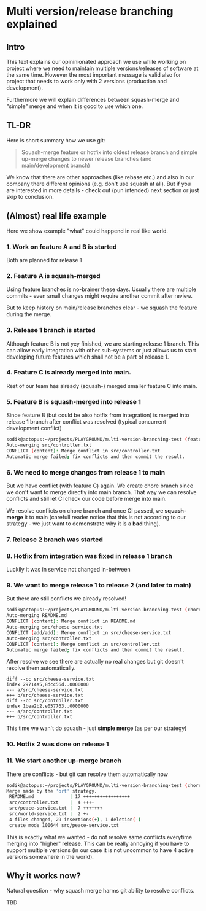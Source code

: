 # Multi version/release branching explained

## Intro

This text explains our opininionated approach we use while working on project where we need to maintain multiple versions/releases of software at the same time.
However the most important message is valid also for project that needs to work only with 2 versions (production and development).

Furthermore we will explain differences between squash-merge and "simple" merge and when it is good to use which one.

## TL-DR

Here is short summary how we use git:

> Squash-merge feature or hotfix into oldest release branch and simple up-merge changes to newer release branches (and main/development branch)

We know that there are other approaches (like rebase etc.) and also in our company there different opinions (e.g. don't use squash at all). But if you are interested in more details - check out (pun intended) next section or just skip to conclusion.

## (Almost) real life example

Here we show example "what" could happend in real like world.

### 1. Work on feature A and B is started

Both are planned for release 1

### 2. Feature A is squash-merged

Using feature branches is no-brainer these days. Usually there are multiple commits - even small changes might require another commit after review. 

But to keep history on main/release branches clear - we squash the feature during the merge.

### 3. Release 1 branch is started

Although feature B is not yey finished, we are starting release 1 branch. This can allow early integration with other sub-systems or just allows us to start developing future features which shall not be a part of release 1.

### 4. Feature C is already merged into main.

Rest of our team has already (squash-) merged smaller feature C into main.

### 5. Feature B is squash-merged into release 1

Since feature B (but could be also hotfix from integration) is merged into release 1 branch after conflict was resolved (typical concurrent development conflict)

```bash
sodik@actopus:~/projects/PLAYGROUND/multi-version-branching-test (feature/feature-B)$ git merge release/1
Auto-merging src/controller.txt
CONFLICT (content): Merge conflict in src/controller.txt
Automatic merge failed; fix conflicts and then commit the result.
```

### 6. We need to merge changes from release 1 to main

But we have conflict (with feature C) again. We create chore branch since we don't want to merge directly into main branch. That way we can resolve conflicts and still let CI check our code before merge into main.

We resolve conflicts on chore branch and once CI passed, we **squash-merge** it to main (carefull reader notice that this is not according to our strategy - we just want to demonstrate why it is a **bad** thing).

### 7. Release 2 branch was started

### 8. Hotfix from integration was fixed in release 1 branch

Luckily it was in service not changed in-between

### 9. We want to merge release 1 to release 2 (and later to main)

But there are still conflicts we already resolved!

```bash
sodik@actopus:~/projects/PLAYGROUND/multi-version-branching-test (chore/release1-to-release2)$ git merge release/2
Auto-merging README.md
CONFLICT (content): Merge conflict in README.md
Auto-merging src/cheese-service.txt
CONFLICT (add/add): Merge conflict in src/cheese-service.txt
Auto-merging src/controller.txt
CONFLICT (content): Merge conflict in src/controller.txt
Automatic merge failed; fix conflicts and then commit the result.
```

After resolve we see there are actually no real changes but git doesn't resolve them automatically.

```
diff --cc src/cheese-service.txt
index 29714a5,8dcc56d..0000000
--- a/src/cheese-service.txt
+++ b/src/cheese-service.txt
diff --cc src/controller.txt
index 1bea2b2,e057763..0000000
--- a/src/controller.txt
+++ b/src/controller.txt
```

This time we wan't do squash - just **simple merge** (as per our strategy)

### 10. Hotfix 2 was done on release 1

### 11. We start another up-merge branch

There are conflicts - but git can resolve them automatically now

```bash
sodik@actopus:~/projects/PLAYGROUND/multi-version-branching-test (chore/release1-to-release2-2nd)$ git merge release/2
Merge made by the 'ort' strategy.
 README.md             | 17 +++++++++++++++++
 src/controller.txt    |  4 ++++
 src/peace-service.txt |  7 +++++++
 src/world-service.txt |  2 +-
 4 files changed, 29 insertions(+), 1 deletion(-)
 create mode 100644 src/peace-service.txt
```

This is exactly what we wanted - do not resolve same conflicts everytime merging into "higher" release. This can be really annoying if you have to support multiple versions (in our case it is not uncommon to have 4 active versions somewhere in the world).

## Why it works now?

Natural question - why squash merge harms git ability to resolve conflicts.

TBD